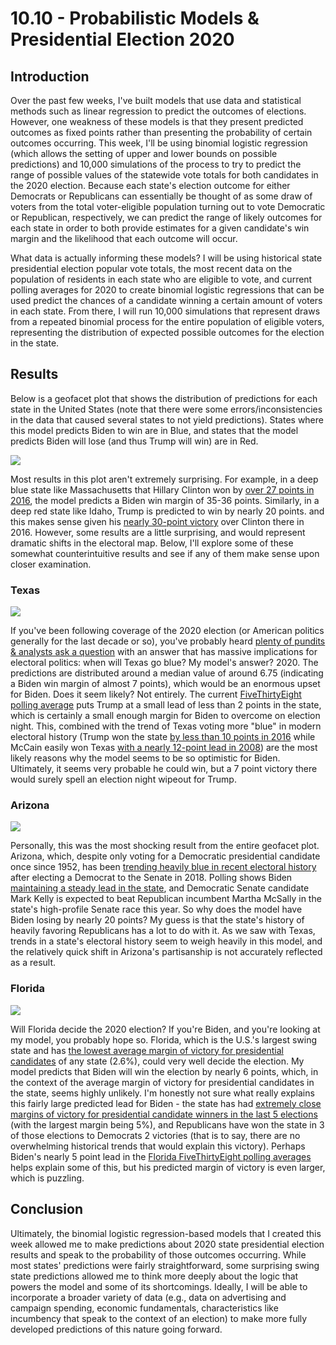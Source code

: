 # 10.10 - Probabilistic Models & Presidential Election 2020
## Introduction
Over the past few weeks, I've built models that use data and statistical methods such as linear regression to predict the outcomes of elections. However, one weakness of these models is that they present predicted outcomes as fixed points rather than presenting the probability of certain outcomes occurring. This week, I'll be using binomial logistic regression (which allows the setting of upper and lower bounds on possible predictions) and 10,000 simulations of the process to try to predict the range of possible values of the statewide vote totals for both candidates in the 2020 election. Because each state's election outcome for either Democrats or Republicans can essentially be thought of as some draw of voters from the total voter-eligible population turning out to vote Democratic or Republican, respectively, we can predict the range of likely outcomes for each state in order to both provide estimates for a given candidate's win margin and the likelihood that each outcome will occur. 

What data is actually informing these models? I will be using historical state presidential election popular vote totals, the most recent data on the population of residents in each state who are eligible to vote, and current polling averages for 2020 to create binomial logistic regressions that can be used predict the chances of a candidate winning a certain amount of voters in each state. From there, I will run 10,000 simulations that represent draws from a repeated binomial process for the entire population of eligible voters, representing the distribution of expected possible outcomes for the election in the state.

## Results
Below is a geofacet plot that shows the distribution of predictions for each state in the United States (note that there were some errors/inconsistencies in the data that caused several states to not yield predictions). States where this model predicts Biden to win are in Blue, and states that the model predicts Biden will lose (and thus Trump will win) are in Red.

![](geofacet_plot.jpeg)

Most results in this plot aren't extremely surprising. For example, in a deep blue state like Massachusetts that Hillary Clinton won by [over 27 points in 2016](https://www.nytimes.com/elections/2016/results/massachusetts-president-clinton-trump), the model predicts a Biden win margin of 35-36 points. Similarly, in a deep red state like Idaho, Trump is predicted to win by nearly 20 points. and this makes sense given his [nearly 30-point victory](https://www.nytimes.com/elections/2016/results/idaho) over Clinton there in 2016. However, some results are a little surprising, and would represent dramatic shifts in the electoral map. Below, I'll explore some of these somewhat counterintuitive results and see if any of them make sense upon closer examination.

### Texas
![](texas_margin.jpeg)

If you've been following coverage of the 2020 election (or American politics generally for the last decade or so), you've probably heard [plenty of pundits & analysts ask a question](https://www.fox10phoenix.com/news/2020-election-texas-hasnt-voted-democrat-since-1976-but-the-state-is-in-play-this-year-experts-say) with an answer that has massive implications for electoral politics: when will Texas go blue? My model's answer? 2020. The predictions are distributed around a median value of around 6.75 (indicating a Biden win margin of almost 7 points), which would be an enormous upset for Biden. Does it seem likely? Not entirely. The current [FiveThirtyEight polling average](https://projects.fivethirtyeight.com/polls/president-general/texas/) puts Trump at a small lead of less than 2 points in the state, which is certainly a small enough margin for Biden to overcome on election night. This, combined with the trend of Texas voting more "blue" in modern electoral history (Trump won the state [by less than 10 points in 2016](https://www.nytimes.com/elections/2016/results/texas) while McCain easily won Texas [with a nearly 12-point lead in 2008](https://en.wikipedia.org/wiki/2008_United_States_presidential_election_in_Texas)) are the most likely reasons why the model seems to be so optimistic for Biden. Ultimately, it seems very probable he could win, but a 7 point victory there would surely spell an election night wipeout for Trump. 

### Arizona
![](arizona_margins.jpeg)

Personally, this was the most shocking result from the entire geofacet plot. Arizona, which, despite only voting for a Democratic presidential candidate once since 1952, has been [trending heavily blue in recent electoral history](https://www.nytimes.com/2020/09/25/us/politics/arizona-biden-trump-kelly-mcsally.html) after electing a Democrat to the Senate in 2018. Polling shows Biden [maintaining a steady lead in the state](https://www.nytimes.com/2020/10/05/us/elections/politics-arizona-poll.html), and Democratic Senate candidate Mark Kelly is expected to beat Republican incumbent Martha McSally in the state's high-profile Senate race this year. So why does the model have Biden losing by nearly 20 points? My guess is that the state's history of heavily favoring Republicans has a lot to do with it. As we saw with Texas, trends in a state's electoral history seem to weigh heavily in this model, and the relatively quick shift in Arizona's partisanship is not accurately reflected as a result.

### Florida
![](florda_margin.jpeg)

Will Florida decide the 2020 election? If you're Biden, and you're looking at my model, you probably hope so. Florida, which is the U.S.'s largest swing state and has [the lowest average margin of victory for presidential candidates](https://www.heraldtribune.com/in-depth/news/2020/10/12/donald-trump-and-joe-biden-tied-florida-americas-largest-swing-state-and-key-battleground/5802371002/) of any state (2.6%), could very well decide the election. My model predicts that Biden will win the election by nearly 6 points, which, in the context of the average margin of victory for presidential candidates in the state, seems highly unlikely. I'm honestly not sure what really explains this fairly large predicted lead for Biden - the state has had [extremely close margins of victory for presidential candidate winners in the last 5 elections](https://www.270towin.com/states/Florida) (with the largest margin being 5%), and Republicans have won the state in 3 of those elections to Democrats 2 victories (that is to say, there are no overwhelming historical trends that would explain this victory). Perhaps Biden's nearly 5 point lead in the [Florida FiveThirtyEight polling averages](https://projects.fivethirtyeight.com/polls/president-general/florida/) helps explain some of this, but his predicted margin of victory is even larger, which is puzzling. 

## Conclusion
Ultimately, the binomial logistic regression-based models that I created this week allowed me to make predictions about 2020 state presidential election results and speak to the probability of those outcomes occurring. While most states' predictions were fairly straightforward, some surprising swing state predictions allowed me to think more deeply about the logic that powers the model and some of its shortcomings. Ideally, I will be able to incorporate a broader variety of data (e.g., data on advertising and campaign spending, economic fundamentals, characteristics like incumbency that speak to the context of an election) to make more fully developed predictions of this nature going forward.


